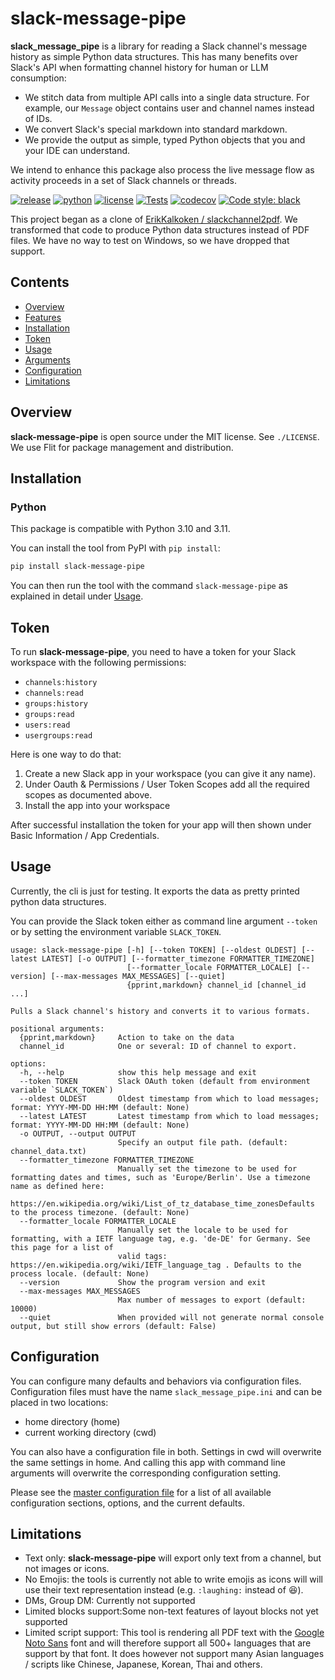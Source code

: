 # slack-message-pipe

**slack_message_pipe** is a library for reading a Slack channel's message history as simple Python data structures. This has many benefits over Slack's API when formatting channel history for human or LLM consumption:

- We stitch data from multiple API calls into a single data structure. For example, our `Message` object contains user and channel names instead of IDs.
- We convert Slack's special markdown into standard markdown.
- We provide the output as simple, typed Python objects that you and your IDE can understand.

We intend to enhance this package also process the live message flow as activity proceeds in a set of Slack channels or threads.

[![release](https://img.shields.io/pypi/v/slack-message-pipe?label=release)](https://pypi.org/project/slack-message-pipe/)
[![python](https://img.shields.io/pypi/pyversions/slack-message-pipe)](https://pypi.org/project/slack-message-pipe/)
[![license](https://img.shields.io/github/license/deansher/slack-message-pipe)](https://github.com/deansher/slack-message-pipe/blob/master/LICENSE)
[![Tests](https://github.com/deansher/slack-message-pipe/actions/workflows/main.yml/badge.svg)](https://github.com/deansher/slack-message-pipe/actions/workflows/main.yml)
[![codecov](https://codecov.io/gh/deansher/slack-message-pipe/branch/master/graph/badge.svg?token=omhTxW8ALq)](https://codecov.io/gh/deansher/slack-message-pipe)
[![Code style: black](https://img.shields.io/badge/code%20style-black-000000.svg)](https://github.com/psf/black)

This project began as a clone of [ErikKalkoken / slackchannel2pdf](https://github.com/ErikKalkoken/slackchannel2pdf). We transformed that code to produce Python data structures instead of PDF files. We have no way to test on Windows, so we have dropped that support.

## Contents

- [Overview](#overview)
- [Features](#features)
- [Installation](#installation)
- [Token](#token)
- [Usage](#usage)
- [Arguments](#arguments)
- [Configuration](#configuration)
- [Limitations](#limitations)

## Overview

**slack-message-pipe** is open source under the MIT license. See `./LICENSE`.
We use Flit for package management and distribution.

## Installation

### Python

This package is compatible with Python 3.10 and 3.11.

You can install the tool from PyPI with `pip install`:

```bash
pip install slack-message-pipe
```

You can then run the tool with the command `slack-message-pipe` as explained in detail under [Usage](#usage).

## Token

To run **slack-message-pipe**, you need to have a token for your Slack workspace with the following permissions:

- `channels:history`
- `channels:read`
- `groups:history`
- `groups:read`
- `users:read`
- `usergroups:read`

Here is one way to do that:

1. Create a new Slack app in your workspace (you can give it any name).
1. Under Oauth & Permissions / User Token Scopes add all the required scopes as documented above.
1. Install the app into your workspace

After successful installation the token for your app will then shown under Basic Information / App Credentials.

## Usage

Currently, the cli is just for testing. It exports the data as pretty printed python data structures.

You can provide the Slack token either as command line argument `--token` or by setting the environment variable `SLACK_TOKEN`.

```text
usage: slack-message-pipe [-h] [--token TOKEN] [--oldest OLDEST] [--latest LATEST] [-o OUTPUT] [--formatter_timezone FORMATTER_TIMEZONE]
                          [--formatter_locale FORMATTER_LOCALE] [--version] [--max-messages MAX_MESSAGES] [--quiet]
                          {pprint,markdown} channel_id [channel_id ...]

Pulls a Slack channel's history and converts it to various formats.

positional arguments:
  {pprint,markdown}     Action to take on the data
  channel_id            One or several: ID of channel to export.

options:
  -h, --help            show this help message and exit
  --token TOKEN         Slack OAuth token (default from environment variable `SLACK_TOKEN`)
  --oldest OLDEST       Oldest timestamp from which to load messages; format: YYYY-MM-DD HH:MM (default: None)
  --latest LATEST       Latest timestamp from which to load messages; format: YYYY-MM-DD HH:MM (default: None)
  -o OUTPUT, --output OUTPUT
                        Specify an output file path. (default: channel_data.txt)
  --formatter_timezone FORMATTER_TIMEZONE
                        Manually set the timezone to be used for formatting dates and times, such as 'Europe/Berlin'. Use a timezone name as defined here:
                        https://en.wikipedia.org/wiki/List_of_tz_database_time_zonesDefaults to the process timezone. (default: None)
  --formatter_locale FORMATTER_LOCALE
                        Manually set the locale to be used for formatting, with a IETF language tag, e.g. 'de-DE' for Germany. See this page for a list of
                        valid tags: https://en.wikipedia.org/wiki/IETF_language_tag . Defaults to the process locale. (default: None)
  --version             Show the program version and exit
  --max-messages MAX_MESSAGES
                        Max number of messages to export (default: 10000)
  --quiet               When provided will not generate normal console output, but still show errors (default: False)
```

## Configuration

You can configure many defaults and behaviors via configuration files. Configuration files must have the name `slack_message_pipe.ini` and can be placed in two locations:

- home directory (home)
- current working directory (cwd)

You can also have a configuration file in both. Settings in cwd will overwrite the same settings in home. And calling this app with command line arguments will overwrite the corresponding configuration setting.

Please see the [master configuration file](https://github.com/deansher/slack-message-pipe/blob/master/slack_message_pipe/slack_message_pipe.ini) for a list of all available configuration sections, options, and the current defaults.

## Limitations

- Text only: **slack-message-pipe** will export only text from a channel, but not images or icons.
- No Emojis: the tools is currently not able to write emojis as icons will will use their text representation instead (e.g. `:laughing:` instead of :laughing:).
- DMs, Group DM: Currently not supported
- Limited blocks support:Some non-text features of layout blocks not yet supported
- Limited script support: This tool is rendering all PDF text with the [Google Noto Sans](https://www.google.com/get/noto/#sans-lgc) font and will therefore support all 500+ languages that are support by that font. It does however not support many Asian languages / scripts like Chinese, Japanese, Korean, Thai and others.
